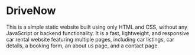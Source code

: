 # DriveNow
This is a simple static website built using only HTML and CSS, without any JavaScript or backend functionality. It is a fast, lightweight, and responsive car rental website featuring multiple pages, including car listings, car details, a booking form, an about us page, and a contact page.
